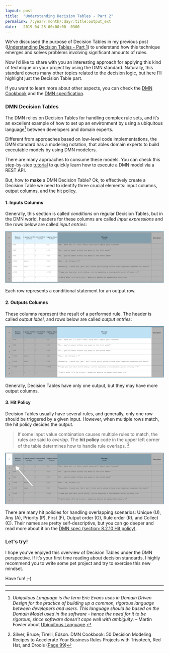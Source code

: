 ```yaml
---
layout: post
title:  "Understanding Decision Tables - Part 2"
permalink: /:year/:month/:day/:title:output_ext
date:   2019-04-28 00:00:00 -0300
---
```


We’ve discussed the purpose of Decision Tables in my previous post ([Understanding Decision Tables - Part 1](/2019/04/21/understanding-decision-tables-1.html)) to understand how this technique emerges and solves problems involving significant amounts of rules.

Now I’d like to share with you an interesting approach for applying this kind of technique on your project by using the DMN standard. Naturally, this standard covers many other topics related to the decision logic, but here I’ll highlight just the Decision Table part.

If you want to learn more about other aspects, you can check the [DMN Cookbook](https://methodandstyle.com/dmn-cookbook/) and the [DMN specification](https://www.omg.org/spec/DMN/About-DMN/).


### DMN Decision Tables

The DMN relies on Decision Tables for handling complex rule sets, and it’s an excellent example of how to set up an environment by using a ubiquitous language[^1] between developers and domain experts.

Different from approaches based on low-level code implementations, the DMN standard has a modeling notation, that ables domain experts to build executable models by using DMN modelers.

There are many approaches to consume these models. You can check this step-by-step [tutorial](/2018/11/30/dmn-as-the-brain-of-your-financial-bot.html) to quickly learn how to execute a DMN model via a REST API.

But, how to **make** a DMN Decision Table? Ok, to effectively create a Decision Table we need to identify three crucial elements: input columns, output columns, and the hit policy.


#### 1. Inputs Columns

Generally, this section is called *conditions* on regular Decision Tables, but in the DMN world, headers for these columns are called *input expressions* and the rows below are called *input entries*:

[![Decision Table input](/assets/decision-table-input.png "Decision Table input")](/assets/decision-table-input.png)

Each row represents a conditional statement for an output row.

#### 2. Outputs Columns

These columns represent the result of a performed rule. The header is called *output label*, and rows below are called *output entries*:

[![Decision Table output](/assets/decision-table-output.png "Decision Table output")](/assets/decision-table-output.png)

Generally, Decision Tables have only one output, but they may have more output columns.

#### 3. Hit Policy

Decision Tables usually have several rules, and generally, only one row should be triggered by a given input. However, when multiple rows match, the hit policy decides the output.

> If some input value combination causes multiple rules to match, the rules are said to _overlap_. The **hit policy** code in the upper left corner of the table determines how to handle rule overlaps. [^2]

[![Decision Table hit policy](/assets/decision-table-hit-policy.png "Decision Table hit policy")](/assets/decision-table-hit-policy.png)

There are many hit policies for handling overlapping scenarios: Unique (U), Any (A), Priority (P), First (F), Output order (O), Rule order (R), and Collect (C). Their names are pretty self-descriptive, but you can go deeper and read more about it on the [DMN spec (section: 8.2.10 Hit policy)](https://www.omg.org/spec/DMN/About-DMN/).


### Let's try!

I hope you’ve enjoyed this overview of Decision Tables under the DMN perspective. If it’s your first time reading about decision standards, I highly recommend you to write some pet project and try to exercise this new mindset.

Have fun! ;-)

---

[^1]: _Ubiquitous Language is the term Eric Evans uses in Domain Driven Design for the practice of building up a common, rigorous language between developers and users. This language should be based on the Domain Model used in the software - hence the need for it to be rigorous, since software doesn't cope well with ambiguity._ – Martin Fowler about [Ubiquitous Language](https://martinfowler.com/bliki/UbiquitousLanguage.html).

[^2]: Silver, Bruce; Tirelli, Edson. DMN Cookbook: 50 Decision Modeling Recipes to Accelerate Your Business Rules Projects with Trisotech, Red Hat, and Drools ([Page 99](https://www.amazon.com/DMN-Cookbook-Decision-Accelerate-Trisotech/dp/0982368186))



